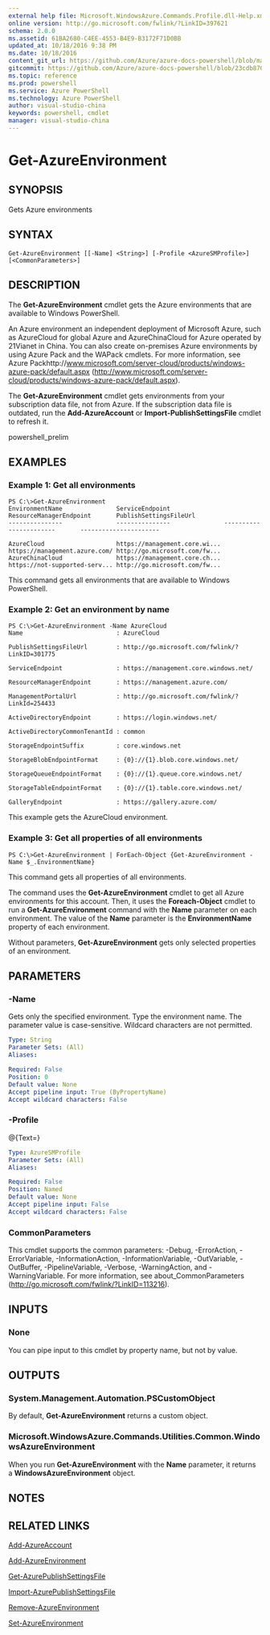 ```yaml
---
external help file: Microsoft.WindowsAzure.Commands.Profile.dll-Help.xml
online version: http://go.microsoft.com/fwlink/?LinkID=397621
schema: 2.0.0
ms.assetid: 61BA2680-C4EE-4553-B4E9-B3172F71D0BB
updated_at: 10/18/2016 9:38 PM
ms.date: 10/18/2016
content_git_url: https://github.com/Azure/azure-docs-powershell/blob/master/azureps-cmdlets-docs/ServiceManagement/Azure.Profile/v1.6.1/Get-AzureEnvironment.md
gitcommit: https://github.com/Azure/azure-docs-powershell/blob/23cdb8705d4ab9807c0e21b238f3b134a7d49c7d/azureps-cmdlets-docs/ServiceManagement/Azure.Profile/v1.6.1/Get-AzureEnvironment.md
ms.topic: reference
ms.prod: powershell
ms.service: Azure PowerShell
ms.technology: Azure PowerShell
author: visual-studio-china
keywords: powershell, cmdlet
manager: visual-studio-china
---
```


# Get-AzureEnvironment

## SYNOPSIS
Gets Azure environments

## SYNTAX

```
Get-AzureEnvironment [[-Name] <String>] [-Profile <AzureSMProfile>] [<CommonParameters>]
```

## DESCRIPTION
The **Get-AzureEnvironment** cmdlet gets the Azure environments that are available to Windows PowerShell.

An Azure environment an independent deployment of Microsoft Azure, such as AzureCloud for global Azure and AzureChinaCloud for Azure operated by 21Vianet in China.
You can also create on-premises Azure environments by using Azure Pack and the WAPack cmdlets.
For more information, see Azure Packhttp://www.microsoft.com/server-cloud/products/windows-azure-pack/default.aspx (http://www.microsoft.com/server-cloud/products/windows-azure-pack/default.aspx).

The **Get-AzureEnvironment** cmdlet gets environments from your subscription data file, not from Azure.
If the subscription data file is outdated, run the **Add-AzureAccount** or **Import-PublishSettingsFile** cmdlet to refresh it.

powershell_prelim

## EXAMPLES

### Example 1: Get all environments
```
PS C:\>Get-AzureEnvironment
EnvironmentName               ServiceEndpoint               ResourceManagerEndpoint       PublishSettingsFileUrl
---------------               ---------------               -----------------------       ----------------------

AzureCloud                    https://management.core.wi... https://management.azure.com/ http://go.microsoft.com/fw... 
AzureChinaCloud               https://management.core.ch... https://not-supported-serv... http://go.microsoft.com/fw...
```

This command gets all environments that are available to Windows PowerShell.

### Example 2: Get an environment by name
```
PS C:\>Get-AzureEnvironment -Name AzureCloud
Name                          : AzureCloud

PublishSettingsFileUrl        : http://go.microsoft.com/fwlink/?LinkID=301775

ServiceEndpoint               : https://management.core.windows.net/

ResourceManagerEndpoint       : https://management.azure.com/

ManagementPortalUrl           : http://go.microsoft.com/fwlink/?LinkId=254433

ActiveDirectoryEndpoint       : https://login.windows.net/

ActiveDirectoryCommonTenantId : common

StorageEndpointSuffix         : core.windows.net

StorageBlobEndpointFormat     : {0}://{1}.blob.core.windows.net/

StorageQueueEndpointFormat    : {0}://{1}.queue.core.windows.net/

StorageTableEndpointFormat    : {0}://{1}.table.core.windows.net/

GalleryEndpoint               : https://gallery.azure.com/
```

This example gets the AzureCloud environment.

### Example 3: Get all properties of all environments
```
PS C:\>Get-AzureEnvironment | ForEach-Object {Get-AzureEnvironment -Name $_.EnvironmentName}
```

This command gets all properties of all environments.

The command uses the **Get-AzureEnvironment** cmdlet to get all Azure environments for this account.
Then, it uses the **Foreach-Object** cmdlet to run a **Get-AzureEnvironment** command with the **Name** parameter on each environment.
The value of the **Name** parameter is the **EnvironmentName** property of each environment.

Without parameters, **Get-AzureEnvironment** gets only selected properties of an environment.

## PARAMETERS

### -Name
Gets only the specified environment.
Type the environment name.
The parameter value is case-sensitive.
Wildcard characters are not permitted.

```yaml
Type: String
Parameter Sets: (All)
Aliases: 

Required: False
Position: 0
Default value: None
Accept pipeline input: True (ByPropertyName)
Accept wildcard characters: False
```

### -Profile
@{Text=}

```yaml
Type: AzureSMProfile
Parameter Sets: (All)
Aliases: 

Required: False
Position: Named
Default value: None
Accept pipeline input: False
Accept wildcard characters: False
```

### CommonParameters
This cmdlet supports the common parameters: -Debug, -ErrorAction, -ErrorVariable, -InformationAction, -InformationVariable, -OutVariable, -OutBuffer, -PipelineVariable, -Verbose, -WarningAction, and -WarningVariable. For more information, see about_CommonParameters (http://go.microsoft.com/fwlink/?LinkID=113216).

## INPUTS

### None
You can pipe input to this cmdlet by property name, but not by value.

## OUTPUTS

### System.Management.Automation.PSCustomObject
By default, **Get-AzureEnvironment** returns a custom object.

### Microsoft.WindowsAzure.Commands.Utilities.Common.WindowsAzureEnvironment
When you run **Get-AzureEnvironment** with the **Name** parameter, it returns a  **WindowsAzureEnvironment** object.

## NOTES

## RELATED LINKS

[Add-AzureAccount](.\Add-AzureAccount.md)

[Add-AzureEnvironment](.\Add-AzureEnvironment.md)

[Get-AzurePublishSettingsFile](.\Get-AzurePublishSettingsFile.md)

[Import-AzurePublishSettingsFile](.\Import-AzurePublishSettingsFile.md)

[Remove-AzureEnvironment](.\Remove-AzureEnvironment.md)

[Set-AzureEnvironment](.\Set-AzureEnvironment.md)


